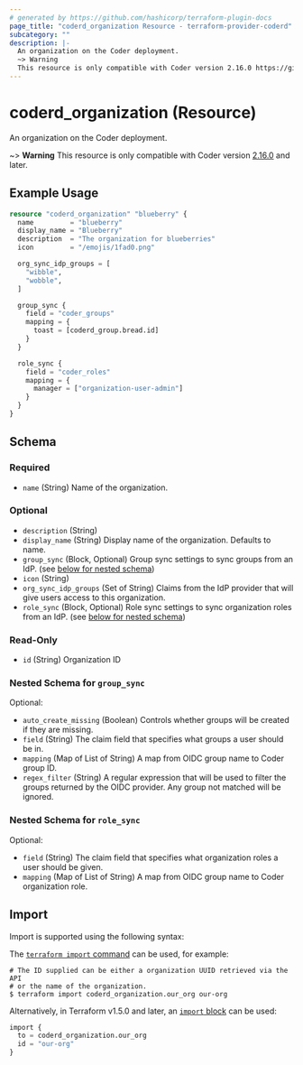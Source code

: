 ```yaml
---
# generated by https://github.com/hashicorp/terraform-plugin-docs
page_title: "coderd_organization Resource - terraform-provider-coderd"
subcategory: ""
description: |-
  An organization on the Coder deployment.
  ~> Warning
  This resource is only compatible with Coder version 2.16.0 https://github.com/coder/coder/releases/tag/v2.16.0 and later.
---
```


# coderd_organization (Resource)

An organization on the Coder deployment.

~> **Warning**
This resource is only compatible with Coder version [2.16.0](https://github.com/coder/coder/releases/tag/v2.16.0) and later.

## Example Usage

```terraform
resource "coderd_organization" "blueberry" {
  name         = "blueberry"
  display_name = "Blueberry"
  description  = "The organization for blueberries"
  icon         = "/emojis/1fad0.png"

  org_sync_idp_groups = [
    "wibble",
    "wobble",
  ]

  group_sync {
    field = "coder_groups"
    mapping = {
      toast = [coderd_group.bread.id]
    }
  }

  role_sync {
    field = "coder_roles"
    mapping = {
      manager = ["organization-user-admin"]
    }
  }
}
```

<!-- schema generated by tfplugindocs -->
## Schema

### Required

- `name` (String) Name of the organization.

### Optional

- `description` (String)
- `display_name` (String) Display name of the organization. Defaults to name.
- `group_sync` (Block, Optional) Group sync settings to sync groups from an IdP. (see [below for nested schema](#nestedblock--group_sync))
- `icon` (String)
- `org_sync_idp_groups` (Set of String) Claims from the IdP provider that will give users access to this organization.
- `role_sync` (Block, Optional) Role sync settings to sync organization roles from an IdP. (see [below for nested schema](#nestedblock--role_sync))

### Read-Only

- `id` (String) Organization ID

<a id="nestedblock--group_sync"></a>
### Nested Schema for `group_sync`

Optional:

- `auto_create_missing` (Boolean) Controls whether groups will be created if they are missing.
- `field` (String) The claim field that specifies what groups a user should be in.
- `mapping` (Map of List of String) A map from OIDC group name to Coder group ID.
- `regex_filter` (String) A regular expression that will be used to filter the groups returned by the OIDC provider. Any group not matched will be ignored.


<a id="nestedblock--role_sync"></a>
### Nested Schema for `role_sync`

Optional:

- `field` (String) The claim field that specifies what organization roles a user should be given.
- `mapping` (Map of List of String) A map from OIDC group name to Coder organization role.

## Import

Import is supported using the following syntax:

The [`terraform import` command](https://developer.hashicorp.com/terraform/cli/commands/import) can be used, for example:

```shell
# The ID supplied can be either a organization UUID retrieved via the API
# or the name of the organization.
$ terraform import coderd_organization.our_org our-org
```
Alternatively, in Terraform v1.5.0 and later, an [`import` block](https://developer.hashicorp.com/terraform/language/import) can be used:

```terraform
import {
  to = coderd_organization.our_org
  id = "our-org"
}
```
